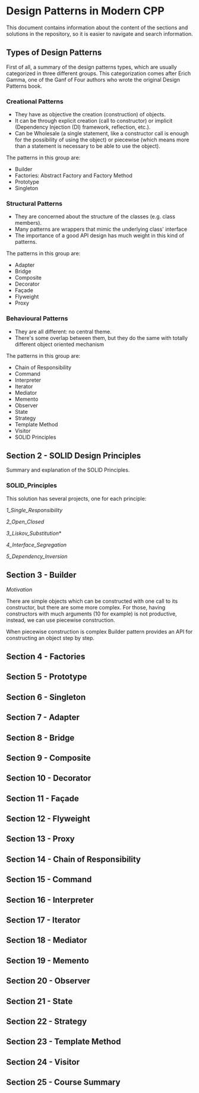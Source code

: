 # Design Patterns in Modern CPP

This document contains information about the content of the sections and solutions in the repository, so it is easier to navigate and search information.

## Types of Design Patterns

First of all, a summary of the design patterns types, which are usually categorized in three different groups. This categorization comes after Erich Gamma, one 
of the Ganf of Four authors who wrote the original Design Patterns book.

### Creational Patterns

- They have as objective the creation (construction) of objects.
- It can be through explicit creation (call to constructor) or implicit (Dependency Injection (DI) framework, reflection, etc.).
- Can be Wholesale (a single statement, like a constructor call is enough for the possibility of using the object) or
piecewise (which means more than a statement is necessary to be able to use the object).

The patterns in this group are:

- Builder
- Factories: Abstract Factory and Factory Method
- Prototype
- Singleton

### Structural Patterns

- They are concerned about the structure of the classes (e.g. class members).
- Many patterns are wrappers that mimic the underlying class' interface
- The importance of a good API design has much weight in this kind of patterns.

The patterns in this group are:

- Adapter
- Bridge
- Composite
- Decorator
- Façade
- Flyweight
- Proxy

### Behavioural Patterns

- They are all different: no central theme.
- There's some overlap between them, but they do the same with totally different object oriented mechanism

The patterns in this group are:

- Chain of Responsibility
- Command
- Interpreter
- Iterator
- Mediator
- Memento
- Observer
- State
- Strategy 
- Template Method
- Visitor
- SOLID Principles

## Section 2 - SOLID Design Principles

Summary and explanation of the SOLID Principles.

### SOLID_Principles

This solution has several projects, one for each principle:

*1_Single_Responsibility*

*2_Open_Closed*

*3_Liskov_Substitution**

*4_Interface_Segregation*

*5_Dependency_Inversion*

## Section 3 - Builder

*Motivation*

There are simple objects which can be constructed with one call to its constructor, but there are some more complex.
For those, having constructors with much arguments (10 for example) is not productive, instead, we can use piecewise construction.

When piecewise construction is complex Builder pattern provides an API for constructing an object step by step.

## Section 4 - Factories

## Section 5 - Prototype

## Section 6 - Singleton

## Section 7 - Adapter

## Section 8 - Bridge

## Section 9 - Composite

## Section 10 - Decorator

## Section 11 - Façade

## Section 12 - Flyweight

## Section 13 - Proxy

## Section 14 - Chain of Responsibility

## Section 15 - Command

## Section 16 - Interpreter

## Section 17 - Iterator

## Section 18 - Mediator

## Section 19 - Memento

## Section 20 - Observer

## Section 21 - State

## Section 22 - Strategy 

## Section 23 - Template Method

## Section 24 - Visitor

## Section 25 - Course Summary

